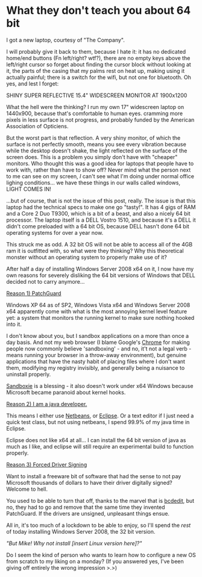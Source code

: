 # What they don't teach you about 64 bit

I got a new laptop, courtesy of "The Company".

I will probably give it back to them, because I hate it: it has no dedicated home/end buttons (Fn left/right? wtf?), there are no empty keys above the left/right cursor so forget about finding the cursor block without looking at it, the parts of the casing that my palms rest on heat up, making using it actually painful; there is a switch for the wifi, but not one for bluetooth. Oh yes, and lest I forget:

SHINY SUPER REFLECTIVE 15.4" WIDESCREEN MONITOR AT 1900x1200

What the hell were the thinking? I run my own 17" widescreen laptop on 1440x900, because that's comfortable to human eyes. cramming more pixels in less surface is not progress, and probably funded by the American Association of Opticiens.

But the worst part is that reflection. A very shiny monitor, of which the surface is not perfectly smooth, means you see every vibration because while the desktop doesn't shake, the light reflected on the surface of the screen does. This is a problem you simply don't have with "cheaper" monitors. Who thought this was a good idea for laptops that people have to work with, rather than have to show off? Never mind what the person next to me can see on my screen, *I* can't see what I'm doing under normal office lighing conditions... we have these things in our walls called windows, LIGHT COMES IN!

...but of course, that is not the issue of this post, really. The issue is that this laptop had the technical specs to make one go "tasty!". It has 4 gigs of RAM and a Core 2 Duo T9300, which is a bit of a beast, and also a nicely 64 bit processor. The laptop itself is a DELL Vostro 1510, and because it's a DELL it didn't come preloaded with a 64 bit OS, because DELL hasn't done 64 bit operating systems for over a year now.

This struck me as odd. A 32 bit OS will not be able to access all of the 4GB ram it is outfitted with, so what were they thinking? Why this theoretical monster without an operating system to properly make use of it?

After half a day of installing Windows Server 2008 x64 on it, I now have my own reasons for severely disliking the 64 bit versions of Windows that DELL decided not to carry anymore...

<u>Reason 1) <a href="http://en.wikipedia.org/wiki/Kernel_Patch_Protection" target="_blank">PatchGuard</a></u>

Windows XP 64 as of SP2, Windows Vista x64 and Windows Server 2008 x64 apparently come with what is the most annoying kernel level feature yet: a system that monitors the running kernel to make sure nothing hooked into it.

I don't know about you, but I sandbox applications on a more than once a day basis. And not my web browser (I blame Google's <a href="http://www.google.com/chrome" target="_blank">Chrome</a> for making people now commonly believe 'sandboxing' - and no, it't not a legal verb - means running your browser in a throw-away environment), but genuine applications that have the nasty habit of placing files where I don't want them, modifying my registry invisibly, and generally being a nuisance to uninstall properly.

<a href="http://www.sandboxie.com/" target="_blank">Sandboxie</a> is a blessing - it also doesn't work under x64 Windows because Microsoft became paranoid about kernel hooks.

<u>Reason 2) I am a java developer.</u>

This means I either use <a href="http://www.netbeans.org/" target="_blank">Netbeans</a>, or <a href="http://www.eclipse.org" target="_blank">Eclipse</a>. Or a text editor if I just need a quick test class, but not using netbeans, I spend 99.9% of my java time in Eclipse.

Eclipse does not like x64 at all... I can install the 64 bit version of java as much as I like, and eclipse will still require an experimental build to function properly.

<u>Reason 3) Forced Driver Signing</u>

Want to install a freeware bit of software that had the sense to not pay Microsoft thousands of dollars to have their driver digitally signed? Welcome to hell.

You used to be able to turn that off, thanks to the marvel that is <a href="http://technet.microsoft.com/en-us/library/cc709667.aspx" target="_blank">bcdedit</a>, but no, they had to go and remove that the same time they invented PatchGuard. If the drivers are unsigned, unpleasant things ensue.

All in, it's too much of a lockdown to be able to enjoy, so I'll spend the *rest* of today installing Windows Server 2008, the 32 bit version.

  <span style="font-style: italic">"But Mike! Why not install [insert Linux version here]?"</span>

Do I seem the kind of person who wants to learn how to configure a new OS from scratch to my liking on a monday? (If you answered yes, I've been giving off entirely the wrong impression >.>)